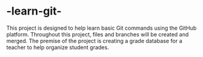 # -learn-git-

This project is designed to help learn basic Git commands using the GitHub platform. Throughout this project, files and branches will be created and merged. The premise of the project is creating a grade database for a teacher to help organize student grades.

